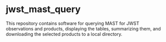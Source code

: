# jwst_mast_query

This repository contains software for querying MAST for JWST observations and products, displaying the tables, summarizing them, and downloading the selected products to a local directory.

